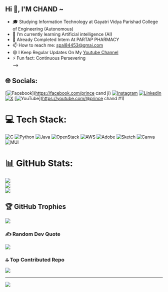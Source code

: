 ## Hi  👋,  I'M CHAND ~
 

- 🎓 Studying Information Technology at  Gayatri Vidya Parishad College of Engineering (Autonomous)
- 🌱 I’m currently learning Artificial intelligence (AI)   
- 💼 Already Completed Intern At PARTAP PHARMACY 
- 📫 How to reach me: spal84453@gmai.com
- 😄 I Keep Regular Updates On My [Youtube Channel](https://www.youtube.com/@princechand1612)<br/>
- ⚡ Fun fact: Continuous Persevering  
-->

  
## 🌐 Socials:
[![Facebook](https://img.shields.io/badge/Facebook-%231877F2.svg?logo=Facebook&logoColor=white)](https://facebook.com/prince cand ji) [![Instagram](https://img.shields.io/badge/Instagram-%23E4405F.svg?logo=Instagram&logoColor=white)](https://instagram.com/prince_chand_123) [![LinkedIn](https://img.shields.io/badge/LinkedIn-%230077B5.svg?logo=linkedin&logoColor=white)](https://linkedin.com/in/chand.) [![X](https://img.shields.io/badge/X-black.svg?logo=X&logoColor=white)](https://x.com/pc6907) [![YouTube](https://img.shields.io/badge/YouTube-%23FF0000.svg?logo=YouTube&logoColor=white)](https://youtube.com/@prince chand #1) 

# 💻 Tech Stack:
![C](https://img.shields.io/badge/c-%2300599C.svg?style=for-the-badge&logo=c&logoColor=white) ![Python](https://img.shields.io/badge/python-3670A0?style=for-the-badge&logo=python&logoColor=ffdd54) ![Java](https://img.shields.io/badge/java-%23ED8B00.svg?style=for-the-badge&logo=openjdk&logoColor=white) ![OpenStack](https://img.shields.io/badge/Openstack-%23f01742.svg?style=for-the-badge&logo=openstack&logoColor=white) ![AWS](https://img.shields.io/badge/AWS-%23FF9900.svg?style=for-the-badge&logo=amazon-aws&logoColor=white) ![Adobe](https://img.shields.io/badge/adobe-%23FF0000.svg?style=for-the-badge&logo=adobe&logoColor=white) ![Sketch](https://img.shields.io/badge/Sketch-FFB387?style=for-the-badge&logo=sketch&logoColor=black) ![Canva](https://img.shields.io/badge/Canva-%2300C4CC.svg?style=for-the-badge&logo=Canva&logoColor=white) ![MUI](https://img.shields.io/badge/MUI-%230081CB.svg?style=for-the-badge&logo=mui&logoColor=white)
# 📊 GitHub Stats:
![](https://github-readme-stats.vercel.app/api?username=chand6907&theme=dark&hide_border=false&include_all_commits=true&count_private=true)<br/>
![](https://github-readme-streak-stats.herokuapp.com/?user=chand6907&theme=dark&hide_border=false)<br/>
![](https://github-readme-stats.vercel.app/api/top-langs/?username=chand6907&theme=dark&hide_border=false&include_all_commits=true&count_private=true&layout=compact)

## 🏆 GitHub Trophies
![](https://github-profile-trophy.vercel.app/?username=chand6907&theme=radical&no-frame=false&no-bg=false&margin-w=4)

### ✍️ Random Dev Quote
![](https://quotes-github-readme.vercel.app/api?type=horizontal&theme=radical)

### 🔝 Top Contributed Repo
![](https://github-contributor-stats.vercel.app/api?username=chand6907&limit=5&theme=radical&combine_all_yearly_contributions=true)

---
[![](https://visitcount.itsvg.in/api?id=chand6907&icon=0&color=12)](https://visitcount.itsvg.in)

<!-- Proudly created with GPRM ( https://gprm.itsvg.in ) -->


